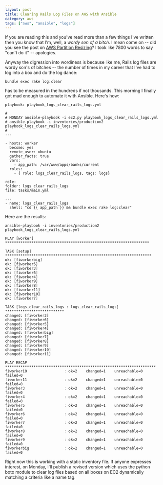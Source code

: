 ```yaml
---
layout: post
title: Clearing Rails Log Files on AWS with Ansible
category: aws
tags: ["aws", "ansible", "logs"]
---
```

If you are reading this and you've read more than a few things I've written then you know that I'm, well, a *wordy son of a bitch*.  I mean come on -- did you see the post on [AWS Partition Resizing](https://fuzzygroup.github.io/blog/aws/2016/11/26/fear-and-loathing-in-awsville-or-adventures-in-partition-resizing.html)?  I took like 7800 words to say "can't do it" -- apologies.  

Anyway the digression into wordiness is because like me, Rails log files are wordy son's of bitches -- the number of times in my career that I've had to log into a box and do the log dance:

    bundle exec rake log:clear
    
has to be measured in the hundreds if not thousands.  This morning I finally got mad enough to automate it with Ansible.  Here's how:

    playbook: playbook_logs_clear_rails_logs.yml
    
    #
    # MONDAY ansible-playbook -i ec2.py playbook_logs_clear_rails_logs.yml
    # ansible-playbook -i inventories/production2 playbook_logs_clear_rails_logs.yml
    #
    ---
  
    - hosts: worker
      become: yes
      remote_user: ubuntu
      gather_facts: true
      vars: 
        - app_path: /var/www/apps/banks/current
      roles:
        - { role: logs_clear_rails_logs, tags: logs}
    
    role: 
    folder: logs_clear_rails_logs
    file: tasks/main.yml
    
    ---
    - name: logs_clear_rails_logs
      shell: "cd {{ app_path }} && bundle exec rake log:clear"
    
Here are the results:

    ansible-playbook -i inventories/production2 playbook_logs_clear_rails_logs.yml

    PLAY [worker] ******************************************************************

    TASK [setup] *******************************************************************
    ok: [fiworkerbig]
    ok: [fiworker5]
    ok: [fiworker3]
    ok: [fiworker6]
    ok: [fiworker4]
    ok: [fiworker9]
    ok: [fiworker8]
    ok: [fiworker11]
    ok: [fiworker10]
    ok: [fiworker7]

    TASK [logs_clear_rails_logs : logs_clear_rails_logs] ***************************
    changed: [fiworker3]
    changed: [fiworker6]
    changed: [fiworker5]
    changed: [fiworker4]
    changed: [fiworkerbig]
    changed: [fiworker7]
    changed: [fiworker8]
    changed: [fiworker9]
    changed: [fiworker10]
    changed: [fiworker11]

    PLAY RECAP *********************************************************************
    fiworker10                 : ok=2    changed=1    unreachable=0    failed=0
    fiworker11                 : ok=2    changed=1    unreachable=0    failed=0
    fiworker3                  : ok=2    changed=1    unreachable=0    failed=0
    fiworker4                  : ok=2    changed=1    unreachable=0    failed=0
    fiworker5                  : ok=2    changed=1    unreachable=0    failed=0
    fiworker6                  : ok=2    changed=1    unreachable=0    failed=0
    fiworker7                  : ok=2    changed=1    unreachable=0    failed=0
    fiworker8                  : ok=2    changed=1    unreachable=0    failed=0
    fiworker9                  : ok=2    changed=1    unreachable=0    failed=0
    fiworkerbig                : ok=2    changed=1    unreachable=0    failed=0
    
Right now this is working with a static inventory file.  If anyone expresses interest, on Monday, I'll publish a revised version which uses the python boto module to clear log files based on all boxes on EC2 dynamically matching a criteria like a name tag.